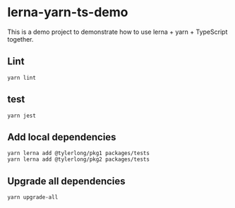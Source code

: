 # lerna-yarn-ts-demo

This is a demo project to demonstrate how to use lerna + yarn + TypeScript together.


## Lint

```
yarn lint
```

## test

```
yarn jest
```

## Add local dependencies

```
yarn lerna add @tylerlong/pkg1 packages/tests
yarn lerna add @tylerlong/pkg2 packages/tests
```

## Upgrade all dependencies

```
yarn upgrade-all
```